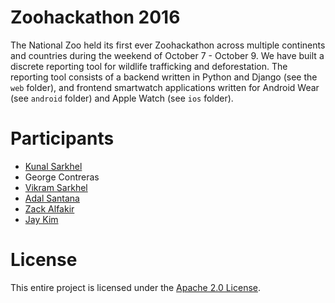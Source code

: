 # Zoohackathon 2016

The National Zoo held its first ever Zoohackathon across multiple continents and countries during the weekend of October 7 - October 9. We have built a discrete reporting tool for wildlife trafficking and deforestation. The reporting tool consists of a backend written in Python and Django (see the `web` folder), and frontend smartwatch applications written for Android Wear (see `android` folder) and Apple Watch (see `ios` folder).

# Participants

* [Kunal Sarkhel](https://github.com/techwizrd)
* George Contreras
* [Vikram Sarkhel](https://github.com/rudetrooper)
* [Adal Santana](https://github.com/aSantana)
* [Zack Alfakir](https://github.com/ZackAlfakir)
* [Jay Kim](https://github.com/jlegendary)

# License

This entire project is licensed under the [Apache 2.0 License](https://www.apache.org/licenses/LICENSE-2.0).
